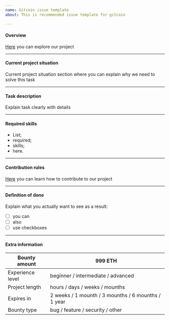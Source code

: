 ```yaml
---
name: Gitcoin issue template
about: This is recommended issue template for gitcoin

---
```


#### Overview
[Here](https://github.com/cybercongress/congress/blob/master/README.md) you can explore our project

---
#### Current project situation

Current project situation section where you can explain why we need to solve this task

---
#### Task description

Explain task clearly with details

---
#### Required skills

- List;
- required;
- skills;
- here.

---
#### Contribution rules

[Here](https://github.com/cybercongress/congress/blob/master/CONTRIBUTING.md) you can learn how to contribute to our project

---
#### Definition of done

Explain what you actually want to see as a result:
- [ ] you can
- [ ] also
- [ ] use checkboxes

---
#### Extra information

Bounty amount | 999 ETH
------------ | -------------
Experience level | beginner / intermediate / advanced
Project length | hours / days / weeks / mounths
Expires in | 2 weeks / 1 mounth / 3 mounths / 6 mounths / 1 year
Bounty type | bug / feature / security / other
